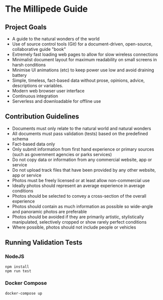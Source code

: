 # The Millipede Guide

## Project Goals

- A guide to the natural wonders of the world
- Use of source control tools (Git) for a document-driven, open-source, collaborative guide "book"
- Extremely fast loading web pages to allow for slow wireless connections
- Minimalist document layout for maximum readability on small screens in harsh conditions
- Minimise UI animations (etc) to keep power use low and avoid draining battery
- Simple, timeless, fact-based data without prose, opinions, advice, descriptions or variables.
- Modern web browser user interface
- Continuous integration
- Serverless and downloadable for offline use

## Contribution Guidelines

- Documents must only relate to the natural world and natural wonders
- All documents must pass validation (tests) based on the predefined schema
- Fact-based data only
- Only submit information from first hand experience or primary sources (such as government agencies or parks services)
- Do not copy data or information from any commercial website, app or service
- Do not upload track files that have been provided by any other website, app or service
- Photos must be freely licensed or at least allow non-commercial use
- Ideally photos should represent an average experience in average conditions
- Photos should be selected to convey a cross-section of the overall experience
- Photos should contain as much information as possible so wide-angle and panoramic photos are preferable
- Photos should be avoided if they are primarily artistic, stylistically manipulated, selectively cropped or show rarely perfect conditions
- Where possible, photos should not include people or vehicles

## Running Validation Tests

### NodeJS

    npm install
    npm run test

### Docker Compose

    docker-compose up
